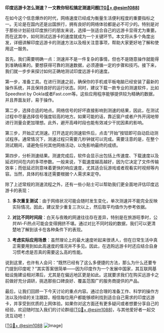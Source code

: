 **印度远游卡怎么测速？一文教你轻松搞定测速问题[[TG💪+ @esim1088](https://t.me/s/esim1088)]**

在如今这个信息爆炸的时代，网络速度已经成为衡量生活便利程度的重要指标之一。无论是在国内还是出国旅行，拥有良好的网络体验都是必不可少的。特别是对于那些计划前往印度旅行的朋友来说，选择一张适合自己的远游卡显得尤为重要。而在这其中，如何测试远游卡的速度就成为一个关键环节。本文将从多个角度出发，详细讲解印度远游卡的测速方法以及相关注意事项，帮助大家更好地了解和使用这一服务。

首先，我们需要明确一点：测速并不是一件复杂的事情，但也不是随意操作就能得到准确结果的。要想获得可靠的测速数据，必须遵循一定的步骤和技巧。接下来，我们就一步步来探讨如何正确地测试印度远游卡的速度。

第一步，准备工具。在进行测速之前，确保你的手机或平板电脑已经安装了最新的操作系统，并且保持良好的运行状态。同时，建议下载一款专业的测速软件，比如Speedtest by Ookla或者Fast.com等。这些应用程序能够提供较为精确的数据，并且界面友好，易于操作。

第二步，选择合适的地点。网络信号的好坏直接影响到测速的结果，因此，在测试过程中尽量选择信号强度较高的地方。如果可能的话，靠近窗户或者户外开阔地带进行测量会更加理想。此外，避开高峰时段也能有效减少干扰因素的影响。

第三步，开始正式测速。打开选定的测速软件后，点击“开始”按钮即可自动启动测试程序。通常情况下，测速过程只需要几秒钟就可以完成。需要注意的是，在整个测试期间，请避免任何其他网络活动，以免影响最终的成绩。

第四步，分析测速结果。测速完成后，软件会显示出包括上传速度、下载速度以及延迟时间在内的多项参数。一般来说，下载速度越高越好，因为它决定了文件传输效率；而低延迟则意味着更快的响应速度，尤其适合玩游戏或者观看实时视频等内容。当然，具体的标准还需要根据个人需求来定夺。

除了上述常规的测速流程之外，还有一些小贴士可以帮助我们更全面地评估印度远游卡的表现：

1. **多次重复测试**：由于网络状况可能会随时发生变化，单次测速并不能完全反映实际情况。因此，建议至少重复三次以上，然后取平均值作为参考依据。

2. **对比不同时间段**：白天与夜晚的网速往往存在差异，特别是在旅游旺季时，公共Wi-Fi热点可能会变得拥挤不堪。通过对比不同时段的数据，我们可以更清楚地了解到该卡在各种条件下的表现。

3. **考虑实际应用场景**：虽然理论上的最大速度听起来很诱人，但在日常生活中真正需要用到如此高速度的情况并不多见。因此，在选购远游卡时还应结合自身习惯考虑是否真的需要这么高的性能。

说到这里，也许有人会问：“既然已经有了这么多便捷的方法，那么为什么还要专门提到印度呢？”其实答案很简单——因为印度作为一个发展中国家，其互联网基础设施建设相对滞后，尤其是在偏远地区更是如此。这就要求我们在购买远游卡之前做好充分调研，挑选那些口碑良好、覆盖范围广的服务商提供的产品。

最后，让我们回顾一下今天讨论的重点内容。通过合理的准备工作、科学的操作方法以及持续的关注跟踪，相信每位用户都能够顺利找到适合自己需求的印度远游卡，并享受到优质的上网体验。如果你对这方面还有更多疑问或者想要分享自己的经验，欢迎随时加入我们的讨论群组[[TG💪+ @esim1088](https://t.me/s/esim1088)]，与其他爱好者一起交流互动吧！

[[TG💪+ @esim1088](https://t.me/s/esim1088) ![Image](https://i.postimg.cc/4NQfJmqS/Snipaste-2025-05-13-00-14-12.png)]